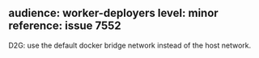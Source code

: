 audience: worker-deployers
level: minor
reference: issue 7552
---
D2G: use the default docker bridge network instead of the host network.
